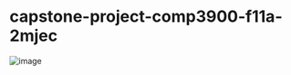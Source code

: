 # capstone-project-comp3900-f11a-2mjec
![image](https://drive.google.com/file/d/1HEH49XFIUb4NbsNY2W1_5LJSdhAuA6H8/view?usp=sharing)


